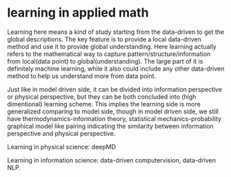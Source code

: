 # learning in applied math
Learning here means a kind of study starting from the data-driven to get the global descriptions. The key feature is to provide a local data-driven method and use it to provide global understanding.
Here learning actually refers to the mathematical way to capture pattern/structure/information from local(data point) to global(understanding). The large part of it is definitely machine learning, while it also could include any other data-driven method to help us understand more from data point.

Just like in model driven side, it can be divided into information perspective or physical perspective, but they can be both concluded into (high dimentional) learning scheme. This implies the learning side is more generalized comparing to model side, though in model driven side, we still have thermodynamics-information theory, statistical mechanics-probability graphical model like pairing indicating the similarity between information perspective and physical perspective.

Learning in physical science: deepMD

Learning in information science: data-driven computervision, data-driven NLP.

